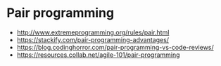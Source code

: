 # Pair programming
+ <http://www.extremeprogramming.org/rules/pair.html>
+ <https://stackify.com/pair-programming-advantages/>
+ <https://blog.codinghorror.com/pair-programming-vs-code-reviews/>
+ <https://resources.collab.net/agile-101/pair-programming>
